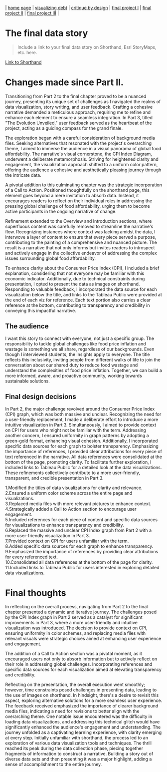 | [home page](https://cmustudent.github.io/tswd-portfolio-templates/) | [visualizing debt](visualizing-government-debt) | [critique by design](critique-by-design) | [final project I](final-project-part-one) | [final project II](final-project-part-two) | [final project III](final-project-part-three) |

# The final data story
> Include a link to your final data story on Shorthand, Esri StoryMaps, etc. here.
>
 [Link to Shorthand](https://carnegiemellon.shorthandstories.com/is-food-affordable-today-for-everyone/index.html)


# Changes made since Part II. 

Transitioning from Part 2 to the final chapter proved to be a nuanced journey, presenting its unique set of challenges as I navigated the realms of data visualization, story writing, and user feedback. Crafting a cohesive narrative demanded a meticulous approach, requiring me to refine and enhance each element to ensure a seamless integration. In Part 3, titled "The Evolution Unveiled," user feedback served as the heartbeat of the project, acting as a guiding compass for the grand finale.

The exploration began with a careful consideration of background media files. Seeking alternatives that resonated with the project's overarching theme, I aimed to immerse the audience in a visual panorama of global food affordability. The narrative's visual cornerstone, the CPI Index Diagram, underwent a deliberate metamorphosis. Striving for heightened clarity and engagement, the visualization approach shifted to a uniform color pattern, offering the audience a cohesive and aesthetically pleasing journey through the intricate data.

A pivotal addition to this culminating chapter was the strategic incorporation of a Call to Action. Positioned thoughtfully on the shorthand page, this element goes beyond a mere invitation to absorb data. Instead, it encourages readers to reflect on their individual roles in addressing the pressing global challenge of food affordability, urging them to become active participants in the ongoing narrative of change.

Refinement extended to the Overview and Introduction sections, where superfluous content was carefully removed to streamline the narrative's flow. Recognizing instances where context was lacking amidst the data, I interwove a layer of content to ensure that every piece served a purpose, contributing to the painting of a comprehensive and nuanced picture. The result is a narrative that not only informs but invites readers to introspect and actively engage in the collective endeavor of addressing the complex issues surrounding global food affordability.

To enhance clarity about the Consumer Price Index (CPI), I included a brief explanation, considering that not everyone may be familiar with this economic indicator. Additionally, due to technical constraints during presentation, I opted to present the data as images on shorthand. Responding to valuable feedback, I incorporated the data source for each visualization below the title, and links to the Tableau Public were provided at the end of each viz for reference. Each text portion also carries a clear reference at the bottom, contributing to transparency and credibility in conveying this impactful narrative.


## The audience

I want this story to connect with everyone, not just a specific group. The responsibility to tackle global challenges like food price inflation and wastage is something we all share, regardless of our backgrounds. Even though I interviewed students, the insights apply to everyone. The title reflects this inclusivity, inviting people from different walks of life to join the conversation about our shared duty to reduce food wastage and understand the complexities of food price inflation. Together, we can build a more informed, aware, and proactive community, working towards sustainable solutions.
## Final design decisions
In Part 2, the major challenge revolved around the Consumer Price Index (CPI) graph, which was both massive and unclear. Recognizing the need for a user-friendly replacement, I made a deliberate effort to introduce a more intuitive visualization in Part 3. Simultaneously, I aimed to provide context on CPI for users who might not be familiar with the term. Addressing another concern, I ensured uniformity in graph patterns by adopting a green-gold format, enhancing visual cohesion. Additionally, I incorporated specific data sources for each graph to bolster transparency. Emphasizing the importance of references, I provided clear attributions for every piece of text referenced in the narrative. All data references were consolidated at the bottom of the page, promoting clarity. To facilitate further exploration, I included links to Tableau Public for a detailed look at the data visualizations. These refinements collectively contribute to a more user-friendly, transparent, and credible presentation in Part 3.

1.Modified the titles of data visualizations for clarity and relevance.<br>
2.Ensured a uniform color scheme across the entire page and visualizations.<br>
3.Replaced media files with more relevant pictures to enhance context.<br>
4.Strategically added a Call to Action section to encourage user engagement.<br>
5.Included references for each piece of content and specific data sources for visualizations to enhance transparency and credibility.<br>
6.Replaced the massive and unclear CPI Index graph from Part 2 with a more user-friendly visualization in Part 3.<br>
7.Provided context on CPI for users unfamiliar with the term.<br>
8.Added specific data sources for each graph to enhance transparency.<br>
9.Emphasized the importance of references by providing clear attributions for every referenced text.<br>
10.Consolidated all data references at the bottom of the page for clarity.<br>
11.Included links to Tableau Public for users interested in exploring detailed data visualizations.<br>




# Final thoughts
In reflecting on the overall process, navigating from Part 2 to the final chapter presented a dynamic and iterative journey. The challenges posed by the CPI Index graph in Part 2 served as a catalyst for significant improvements in Part 3, where a more user-friendly and intuitive visualization was introduced. The decision to provide context on CPI, ensuring uniformity in color schemes, and replacing media files with relevant visuals were strategic choices aimed at enhancing user experience and engagement.

The addition of a Call to Action section was a pivotal moment, as it encouraged users not only to absorb information but to actively reflect on their role in addressing global challenges. Incorporating references and specific data sources for each visualization aimed at elevating transparency and credibility.

Reflecting on the presentation, the overall execution went smoothly; however, time constraints posed challenges in presenting data, leading to the use of images on shorthand. In hindsight, there's a desire to revisit this aspect, exploring alternative solutions for a more seamless user experience. The feedback received emphasized the importance of clearer background media files, indicating a need for revisions to better align with the overarching theme. One notable issue encountered was the difficulty in loading data visualizations, and addressing this technical glitch would have significantly enhanced the audience's engagement and understanding.
The journey unfolded as a captivating learning experience, with clarity emerging at every step. Initially unfamiliar with shorthand, the process led to an exploration of various data visualization tools and techniques. The thrill reached its peak during the data collection phase, piecing together fragments of information to construct a narrative. Building a story out of diverse data sets and then presenting it was a major highlight, adding a sense of accomplishment to the entire journey.
